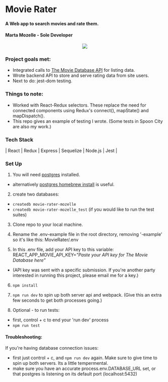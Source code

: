 # Movie Rater
#### A Web app to search movies and rate them.
#### Marta Mozelle - Sole Developer

<p align="center">
  <img src=https://github.com/MozMM/MovieRater/blob/main/src/client/images/ReadmeDemo/MR-Demo.gif >
</p>

### Project goals met: 
- Integrated calls to [The Movie Database API](themoviedb.org) for listing data. 
- Wrote backend API to store and serve rating data from site users. 
- Next to do: jest-dom testing. 

### Things to note:
- Worked with React-Redux selectors. These replace the need for connected components using Redux's connect(), mapState() and mapDispatch().
- This repo gives an example of testing I wrote. (Some tests in Spoon City are also my work.)

### Tech Stack
| React | Redux | Express | Sequelize | Node.js | Jest |

### Set Up
1) You will need [postgres](https://www.postgresql.org/download/) installed. 
* alternatively [postgres homebrew install](https://wiki.postgresql.org/wiki/Homebrew) is useful.

2) create two databases: 
* `createdb movie-rater-mozelle`
* `createdb movie-rater-mozelle_test`   (if you would like to run the test suites) 

3) Clone repo to your local machine.

4) Rename the .env-example file in the root directory, removing '-example' so it's like this: MovieRater/.env 

5) In this .env file, add your API key to this variable: REACT_APP_MOVIE_API_KEY=*"Paste your API key for The Movie Database here"*
* (API key was sent with a specific submission. If you're another party interested in running this project, please email me for a key.)

6) `npm install`

7) `npm run dev` to spin up both server api and webpack. (Give this an extra few seconds to get both processes going.) 

8) Optional - to run tests: 
  * first, control + c to end your 'run dev' process
  * `npm run test`

#### Troubleshooting:
If you're having database connection issues:
* first just control + c, and `npm run dev` again. Make sure to give time to spin up both servers. Its a little tempermental.  
* make sure you have an accurate process.env.DATABASE_URL set, or that postgres is listening on its default port (localhost:5432)

